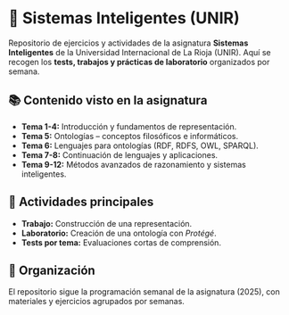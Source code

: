 

# 🧠 Sistemas Inteligentes (UNIR)

Repositorio de ejercicios y actividades de la asignatura **Sistemas Inteligentes** de la Universidad Internacional de La Rioja (UNIR).
Aquí se recogen los **tests, trabajos y prácticas de laboratorio** organizados por semana.

## 📚 Contenido visto en la asignatura

* **Tema 1-4:** Introducción y fundamentos de representación.
* **Tema 5:** Ontologías – conceptos filosóficos e informáticos.
* **Tema 6:** Lenguajes para ontologías (RDF, RDFS, OWL, SPARQL).
* **Tema 7-8:** Continuación de lenguajes y aplicaciones.
* **Tema 9-12:** Métodos avanzados de razonamiento y sistemas inteligentes.

## 📝 Actividades principales

* **Trabajo:** Construcción de una representación.
* **Laboratorio:** Creación de una ontología con *Protégé*.
* **Tests por tema:** Evaluaciones cortas de comprensión.

## 📅 Organización

El repositorio sigue la programación semanal de la asignatura (2025), con materiales y ejercicios agrupados por semanas.




